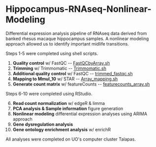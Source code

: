 # Hippocampus-RNAseq-Nonlinear-Modeling
Differential expression analysis pipeline of RNAseq data derived from banked rhesus macaque hippocampus samples. A nonlinear modeling approach allowed us to identify important midlife transitions. 

Steps 1-5 were completed using shell scripts.

1. **Quality control** w/ FastQC -- [FastQCbyArray.sh](https://github.com/tannerndrsn4/Hippocampus-RNAseq-Nonlinear-Modeling/blob/main/FastQCbyArray.sh)
2. **Trimming** w/ Trimmomatic -- [Trimmomatic.sh](https://github.com/tannerndrsn4/Hippocampus-RNAseq-Nonlinear-Modeling/blob/main/Trimmomatic.sh)
3. **Additional quality control** w/ FastQC -- [trimmed_fastqc.sh](https://github.com/tannerndrsn4/Hippocampus-RNAseq-Nonlinear-Modeling/blob/main/trimmed_fastqc.sh)
4. **Mapping to Mmul_10** w/ STAR -- [Array_mapping.sh](https://github.com/tannerndrsn4/Hippocampus-RNAseq-Nonlinear-Modeling/blob/main/Array_mapping.sh)
5. **Generate count matrix** w/ featureCounts -- [featurecounts_array.sh](https://github.com/tannerndrsn4/Hippocampus-RNAseq-Nonlinear-Modeling/blob/main/featurecounts_array.sh)

Steps 6-10 were completed using RStudio.

6. **Read count normalization** w/ edgeR & limma 
7. **PCA analysis & Sample information** figure generation 
8. **Nonlinear modeling** differential expression analyses using ARIMA approach
9. **Gene dysregulation analysis**
10. **Gene ontology enrichment analysis** w/ enrichR

All analyses were completed on UO's computer cluster Talapas.
